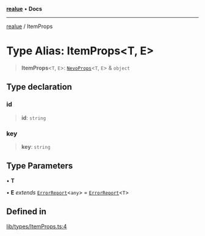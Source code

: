 [**realue**](../README.md) • **Docs**

***

[realue](../README.md) / ItemProps

# Type Alias: ItemProps\<T, E\>

> **ItemProps**\<`T`, `E`\>: [`NevoProps`](NevoProps.md)\<`T`, `E`\> & `object`

## Type declaration

### id

> **id**: `string`

### key

> **key**: `string`

## Type Parameters

• **T**

• **E** *extends* [`ErrorReport`](ErrorReport.md)\<`any`\> = [`ErrorReport`](ErrorReport.md)\<`T`\>

## Defined in

[lib/types/ItemProps.ts:4](https://github.com/nevoland/realue/blob/0e2c9c1c8fa8490674c8cc5404b4ee41b440a4dd/lib/types/ItemProps.ts#L4)

